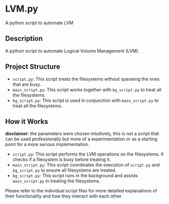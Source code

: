# LVM.py
A python script to automate LVM
## Description
A python script to automate Logical Volume Management (LVM).

## Project Structure
- `script.py`: This script treats the filesystems without queueing the ones that are busy.
- `main_script.py`: This script works together with `bg_script.py` to treat all the filesystems.
- `bg_script.py`: This script is used in conjunction with `main_script.py` to treat all the filesystems.

## How it Works
**disclaimer**: the parameters were chosen intuitively, this is not a script that can be used professionally but more of a experimentation or as a starting point for a more serious implementation.
- `script.py`: This script performs the LVM operations on the filesystems. It checks if a filesystem is busy before treating it.
- `main_script.py`: This script coordinates the execution of `script.py` and `bg_script.py` to ensure all filesystems are treated.
- `bg_script.py`: This script runs in the background and assists `main_script.py` in treating the filesystems.

Please refer to the individual script files for more detailed explanations of their functionality and how they interact with each other.  


